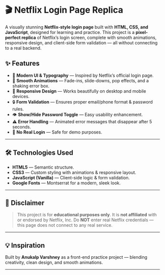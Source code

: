# 🎬 Netflix Login Page Replica

A visually stunning **Netflix-style login page** built with **HTML, CSS, and JavaScript**, designed for learning and practice.
This project is a **pixel-perfect replica** of Netflix’s login screen, complete with smooth animations, responsive design, and client-side form validation — all without connecting to a real backend.

## ✨ Features

* 🎨 **Modern UI & Typography** — Inspired by Netflix’s official login page.
* 🎥 **Smooth Animations** — Fade-ins, slide-downs, pop effects, and a shaking error box.
* 📱 **Responsive Design** — Works beautifully on desktop and mobile devices.
* 🔒 **Form Validation** — Ensures proper email/phone format & password rules.
* 👁 **Show/Hide Password Toggle** — Easy usability enhancement.
* ⚠ **Error Handling** — Animated error messages that disappear after 5 seconds.
* 🚫 **No Real Login** — Safe for demo purposes.

---

## 🛠 Technologies Used

* **HTML5** — Semantic structure.
* **CSS3** — Custom styling with animations & responsive layout.
* **JavaScript (Vanilla)** — Client-side logic & form validation.
* **Google Fonts** — Montserrat for a modern, sleek look.

---

## 📜 Disclaimer

> This project is for **educational purposes only**. It is **not affiliated** with or endorsed by Netflix, Inc.
> Do **NOT** enter real Netflix credentials — this page does not connect to any real service.

---

## 💡 Inspiration

Built by **Anukalp Varshney** as a front-end practice project — blending creativity, clean design, and smooth animations.

---
